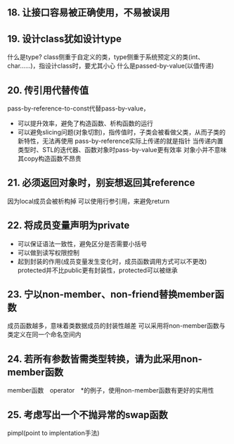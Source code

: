 ## 18. 让接口容易被正确使用，不易被误用

## 19. 设计class犹如设计type
什么是type?
class侧重于自定义的类，type侧重于系统预定义的类(int、char……)，指设计class时，要尤其小心
什么是passed-by-value(以值传递)

## 20. 传引用代替传值
pass-by-reference-to-const代替pass-by-value，
- 可以提升效率，避免了构造函数、析构函数的运行
- 可以避免slicing问题(对象切割)，指传值时，子类会被看做父类，从而子类的新特性，无法再使用
pass-by-reference实际上传递的就是指针
当传递内置类型时、STL的迭代器、函数对象时pass-by-value更有效率
对象小并不意味其copy构造函数不昂贵

## 21. 必须返回对象时，别妄想返回其reference
因为local成员会被析构掉
可以使用行参引用，来避免return

## 22. 将成员变量声明为private
- 可以保证语法一致性，避免区分是否需要小括号
- 可以做到读写权限控制
- 起到封装的作用(成员变量发生变化时，成员函数调用方式可以不更改)
protected并不比public更有封装性，protected可以被继承

## 23. 宁以non-member、non-friend替换member函数
成员函数越多，意味着类数据成员的封装性越差
可以采用将non-member函数与类定义在同一个命名空间内

## 24. 若所有参数皆需类型转换，请为此采用non-member函数
member函数　operator　*的例子，使用non-member函数有更好的实用性

## 25. 考虑写出一个不抛异常的swap函数
pimpl(point to implentation手法)